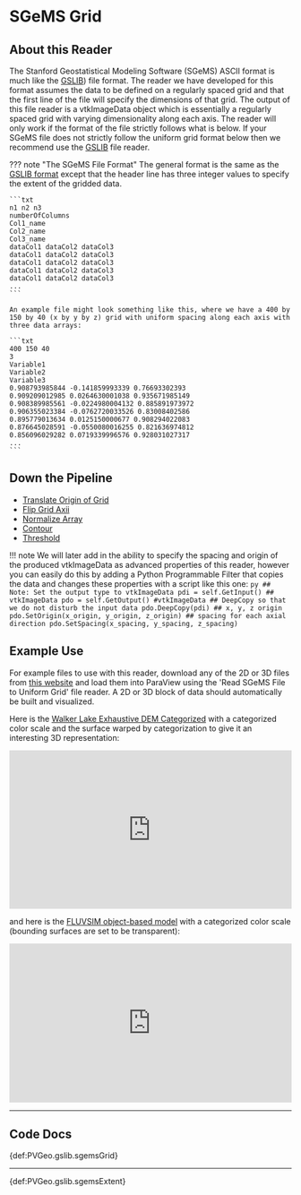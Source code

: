 # SGeMS Grid

## About this Reader
The Stanford Geostatistical Modeling Software (SGeMS) ASCII format is much like the [GSLIB](gslib.md)) file format. The reader we have developed for this format assumes the data to be defined on a regularly spaced grid and that the first line of the file will specify the dimensions of that grid. The output of this file reader is a vtkImageData object which is essentially a regularly spaced grid with varying dimensionality along each axis. The reader will only work if the format of the file strictly follows what is below. If your SGeMS file does not strictly follow the uniform grid format below then we recommend use the [GSLIB](gslib.md) file reader.

??? note "The SGeMS File Format"
    The general format is the same as the [GSLIB format](gslib.md) except that the header line has three integer values to specify the extent of the gridded data.

    ```txt
    n1 n2 n3
    numberOfColumns
    Col1_name
    Col2_name
    Col3_name
    dataCol1 dataCol2 dataCol3
    dataCol1 dataCol2 dataCol3
    dataCol1 dataCol2 dataCol3
    dataCol1 dataCol2 dataCol3
    dataCol1 dataCol2 dataCol3
    ...
    ```

    An example file might look something like this, where we have a 400 by 150 by 40 (x by y by z) grid with uniform spacing along each axis with three data arrays:

    ```txt
    400 150 40
    3
    Variable1
    Variable2
    Variable3
    0.908793985844 -0.141859993339 0.76693302393
    0.909209012985 0.0264630001038 0.935671985149
    0.908389985561 -0.0224980004132 0.885891973972
    0.906355023384 -0.0762720033526 0.83008402586
    0.895779013634 0.0125150000677 0.908294022083
    0.876645028591 -0.0550080016255 0.821636974812
    0.856096029282 0.0719339996576 0.928031027317
    ...
    ```


## Down the Pipeline
- [Translate Origin of Grid](../pvgeo-grids/translate-origin-of-grid.md)
- [Flip Grid Axii](../pvgeo-grids/flip-grid-axii.md)
- [Normalize Array](../filters-general/normalize-array.md)
- [Contour](https://www.paraview.org/Wiki/ParaView/Users_Guide/List_of_filters#Contour)
- [Threshold](https://www.paraview.org/Wiki/ParaView/Users_Guide/List_of_filters#Threshold)

!!! note
    We will later add in the ability to specify the spacing and origin of the produced vtkImageData as advanced properties of this reader, however you can easily do this by adding a Python Programmable Filter that copies the data and changes these properties with a script like this one:
    ```py
    ## Note: Set the output type to vtkImageData
    pdi = self.GetInput() ## vtkImageData
    pdo = self.GetOutput() #vtkImageData
    ## DeepCopy so that we do not disturb the input data
    pdo.DeepCopy(pdi)
    ## x, y, z origin
    pdo.SetOrigin(x_origin, y_origin, z_origin)
    ## spacing for each axial direction
    pdo.SetSpacing(x_spacing, y_spacing, z_spacing)
    ```

## Example Use
For example files to use with this reader, download any of the 2D or 3D files from [this website](http://www.trainingimages.org/training-images-library.html) and load them into ParaView using the 'Read SGeMS File to Uniform Grid' file reader. A 2D or 3D block of data should automatically be built and visualized.

Here is the [Walker Lake Exhaustive DEM Categorized](http://www.trainingimages.org/uploads/3/4/0/5/3405352/a_wlreferencecat.zip) with a categorized color scale and the surface warped by categorization to give it an interesting 3D representation:

<div style="position: relative; padding-bottom: 56.25%; height: 0; overflow: hidden; max-width: 100%; height: auto;">
        <iframe src="http://gpvis.org/?fileURL=https://dl.dropbox.com/s/abxnlro2skbjnyu/WL_cat.vtkjs?dl=0" frameborder="0" allowfullscreen style="position: absolute; top: 0; left: 0; width: 100%; height: 100%;"></iframe>
</div>

and here is the [FLUVSIM object-based model](http://www.trainingimages.org/uploads/3/4/0/5/3405352/ti_fluvsim_big_channels3d.zip) with a categorized color scale (bounding surfaces are set to be transparent):

<div style="position: relative; padding-bottom: 56.25%; height: 0; overflow: hidden; max-width: 100%; height: auto;">
        <iframe src="http://gpvis.org/?fileURL=https://dl.dropbox.com/s/qnahdwedjwndo7t/fluvsim_channels.vtkjs?dl=0" frameborder="0" allowfullscreen style="position: absolute; top: 0; left: 0; width: 100%; height: 100%;"></iframe>
</div>


-----
## Code Docs


{def:PVGeo.gslib.sgemsGrid}


-----

{def:PVGeo.gslib.sgemsExtent}
